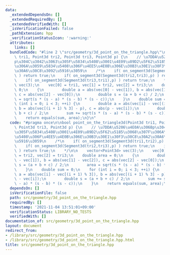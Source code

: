 ```yaml
---
data:
  _extendedDependsOn: []
  _extendedRequiredBy: []
  _extendedVerifiedWith: []
  _isVerificationFailed: false
  _pathExtension: hpp
  _verificationStatusIcon: ':warning:'
  attributes:
    links: []
  bundledCode: "#line 2 \"src/geometry/3d_point_on_the_triangle.hpp\"\n\nbool point_on_the_triangle3d(Point3d\
    \ tri1, Point3d tri2, Point3d tri3, Point3d p) {\n    // \u7DDA\u5206\u4E0A\u306B\
    p\u304C\u3042\u3063\u305F\u5834\u5408\u3001\u4E09\u89D2\u5F62\u5185\u3068\u307F\
    \u306A\u3059\u5834\u5408\u306F\u4EE5\u4E0B\u306E\u30B3\u30E1\u30F3\u30C8\u30A2\
    \u30A6\u30C8\u3092\u5916\u3059\n    /*\n    if( on_segment3d(Segment3d(tri1,tri2),p)\
    \ ) return true;\n    if( on_segment3d(Segment3d(tri2,tri3),p) ) return true;\n\
    \    if( on_segment3d(Segment3d(tri3,tri1),p) ) return true;\n    */\n\n    vector<Point3d>\
    \ vec(3);\n    vec[0] = tri1, vec[1] = tri2, vec[2] = tri3;\n    double area =\
    \ 0;\n    {\n        double a = abs(vec[0] - vec[1]), b = abs(vec[1] - vec[2]),\
    \ c = abs(vec[2] - vec[0]);\n        double s = (a + b + c) / 2;\n        area\
    \ = sqrt(s * (s - a) * (s - b) * (s - c));\n    }\n    double sum = 0;\n    for\
    \ (int i = 0; i < 3; ++i) {\n        double a = abs(vec[i] - vec[(i + 1) % 3]),\
    \ b = abs(vec[(i + 1) % 3] - p), c = abs(p - vec[i]);\n        double s = (a +\
    \ b + c) / 2;\n        sum += sqrt(s * (s - a) * (s - b) * (s - c));\n    }\n\
    \    return equals(sum, area);\n}\n"
  code: "#pragma once\n\nbool point_on_the_triangle3d(Point3d tri1, Point3d tri2,\
    \ Point3d tri3, Point3d p) {\n    // \u7DDA\u5206\u4E0A\u306Bp\u304C\u3042\u3063\
    \u305F\u5834\u5408\u3001\u4E09\u89D2\u5F62\u5185\u3068\u307F\u306A\u3059\u5834\
    \u5408\u306F\u4EE5\u4E0B\u306E\u30B3\u30E1\u30F3\u30C8\u30A2\u30A6\u30C8\u3092\
    \u5916\u3059\n    /*\n    if( on_segment3d(Segment3d(tri1,tri2),p) ) return true;\n\
    \    if( on_segment3d(Segment3d(tri2,tri3),p) ) return true;\n    if( on_segment3d(Segment3d(tri3,tri1),p)\
    \ ) return true;\n    */\n\n    vector<Point3d> vec(3);\n    vec[0] = tri1, vec[1]\
    \ = tri2, vec[2] = tri3;\n    double area = 0;\n    {\n        double a = abs(vec[0]\
    \ - vec[1]), b = abs(vec[1] - vec[2]), c = abs(vec[2] - vec[0]);\n        double\
    \ s = (a + b + c) / 2;\n        area = sqrt(s * (s - a) * (s - b) * (s - c));\n\
    \    }\n    double sum = 0;\n    for (int i = 0; i < 3; ++i) {\n        double\
    \ a = abs(vec[i] - vec[(i + 1) % 3]), b = abs(vec[(i + 1) % 3] - p), c = abs(p\
    \ - vec[i]);\n        double s = (a + b + c) / 2;\n        sum += sqrt(s * (s\
    \ - a) * (s - b) * (s - c));\n    }\n    return equals(sum, area);\n}\n"
  dependsOn: []
  isVerificationFile: false
  path: src/geometry/3d_point_on_the_triangle.hpp
  requiredBy: []
  timestamp: '2021-11-04 13:51:01+09:00'
  verificationStatus: LIBRARY_NO_TESTS
  verifiedWith: []
documentation_of: src/geometry/3d_point_on_the_triangle.hpp
layout: document
redirect_from:
- /library/src/geometry/3d_point_on_the_triangle.hpp
- /library/src/geometry/3d_point_on_the_triangle.hpp.html
title: src/geometry/3d_point_on_the_triangle.hpp
---
```

